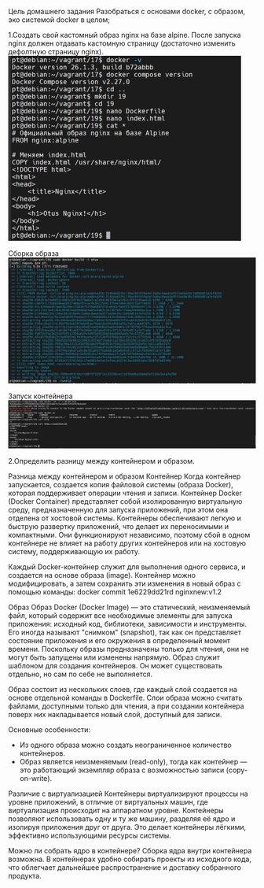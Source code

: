 Цель домашнего задания Разобраться с основами docker, с образом, эко системой docker в целом;

1.Создать свой кастомный образ nginx на базе alpine.
После запуска nginx должен отдавать кастомную страницу (достаточно изменить дефолтную страницу nginx).
![1](img/1.jpg)

Сборка образа
![2](img/2.jpg)

Запуск контейнера
![3](img/3.jpg)

2.Определить разницу между контейнером и образом.

Разница между контейнером и образом
Контейнер
Когда контейнер запускается, создается копия файловой системы (образа Docker), которая поддерживает операции чтения и записи. Контейнер Docker (Docker Container) представляет собой изолированную виртуальную среду, предназначенную для запуска приложений, при этом она отделена от хостовой системы. Контейнеры обеспечивают легкую и быструю развертку приложений, что делает их переносимыми и компактными. Они функционируют независимо, поэтому сбой в одном контейнере не влияет на работу других контейнеров или на хостовую систему, поддерживающую их работу.

Каждый Docker-контейнер служит для выполнения одного сервиса, и создается на основе образа (image). Контейнер можно модифицировать, а затем сохранить эти изменения в новый образ с помощью команды:
docker commit 1e6229dd21rd nginxnew:v1.2

Образ
Образ Docker (Docker Image) — это статический, неизменяемый файл, который содержит все необходимые элементы для запуска приложения: исходный код, библиотеки, зависимости и инструменты. Его иногда называют "снимком" (snapshot), так как он представляет состояние приложения и его окружения в определенный момент времени. Поскольку образы предназначены только для чтения, они не могут быть запущены или изменены напрямую. Образ служит шаблоном для создания контейнеров. Он может существовать отдельно, но сам по себе не выполняется.

Образ состоит из нескольких слоев, где каждый слой создается на основе отдельной команды в Dockerfile. Слои образа можно считать файлами, доступными только для чтения, а при создании контейнера поверх них накладывается новый слой, доступный для записи.

Основные особенности:
- Из одного образа можно создать неограниченное количество контейнеров.
- Образ является неизменяемым (read-only), тогда как контейнер — это работающий экземпляр образа с возможностью записи (copy-on-write).

Различие с виртуализацией
Контейнеры виртуализируют процессы на уровне приложений, в отличие от виртуальных машин, где виртуализация происходит на аппаратном уровне. Контейнеры позволяют использовать одну и ту же машину, разделяя её ядро и изолируя приложения друг от друга. Это делает контейнеры лёгкими, эффективно использующими ресурсы системы.

Можно ли собрать ядро в контейнере?
Сборка ядра внутри контейнера возможна. В контейнерах удобно собирать проекты из исходного кода, что облегчает дальнейшее распространение и доставку собранного продукта.
